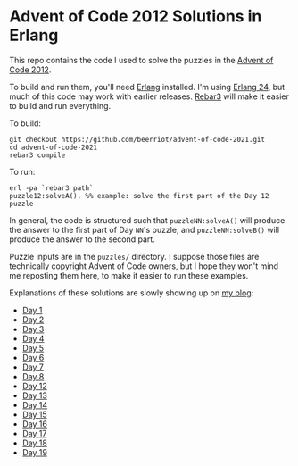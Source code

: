 # Advent of Code 2012 Solutions in Erlang

This repo contains the code I used to solve the puzzles in the [Advent
of Code 2012](https://adventofcode.com/2021/day/12).

To build and run them, you'll need [Erlang](https://www.erlang.org)
installed. I'm using [Erlang 24](https://www.erlang.org/downloads/24),
but much of this code may work with earlier
releases. [Rebar3](http://www.rebar3.org) will make it easier to build
and run everything.

To build:

```
git checkout https://github.com/beerriot/advent-of-code-2021.git
cd advent-of-code-2021
rebar3 compile
```

To run:

```
erl -pa `rebar3 path`
puzzle12:solveA(). %% example: solve the first part of the Day 12 puzzle
```

In general, the code is structured such that `puzzleNN:solveA()` will
produce the answer to the first part of Day `NN`'s puzzle, and
`puzzleNN:solveB()` will produce the answer to the second part.

Puzzle inputs are in the `puzzles/` directory. I suppose those files
are technically copyright Advent of Code owners, but I hope they won't
mind me reposting them here, to make it easier to run these examples.

Explanations of these solutions are slowly showing up on [my blog](https://blog.beerriot.com/category/adventofcode/):

 * [Day 1](https://blog.beerriot.com/2021/12/12/advent-of-code-day-1/)
 * [Day 2](https://blog.beerriot.com/2021/12/13/advent-of-code-day-2/)
 * [Day 3](https://blog.beerriot.com/2021/12/14/advent-of-code-day-3/)
 * [Day 4](https://blog.beerriot.com/2021/12/15/advent-of-code-day-4/)
 * [Day 5](https://blog.beerriot.com/2021/12/16/advent-of-code-day-5/)
 * [Day 6](https://blog.beerriot.com/2021/12/16/advent-of-code-day-6/)
 * [Day 7](https://blog.beerriot.com/2021/12/17/advent-of-code-day-7/)
 * [Day 8](https://blog.beerriot.com/2021/12/18/advent-of-code-day-18/)
 * [Day 12](https://blog.beerriot.com/2021/12/12/advent-of-code-day-12/)
 * [Day 13](https://blog.beerriot.com/2021/12/13/advent-of-code-day-13/)
 * [Day 14](https://blog.beerriot.com/2021/12/14/advent-of-code-day-14/)
 * [Day 15](https://blog.beerriot.com/2021/12/15/advent-of-code-day-15/)
 * [Day 16](https://blog.beerriot.com/2021/12/16/advent-of-code-day-16/)
 * [Day 17](https://blog.beerriot.com/2021/12/17/advent-of-code-day-17/)
 * [Day 18](https://blog.beerriot.com/2021/12/18/advent-of-code-day-18/)
 * [Day 19](https://blog.beerriot.com/2021/12/19/advent-of-code-day-19/)